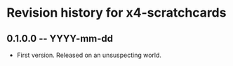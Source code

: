 # Revision history for x4-scratchcards

## 0.1.0.0 -- YYYY-mm-dd

* First version. Released on an unsuspecting world.
